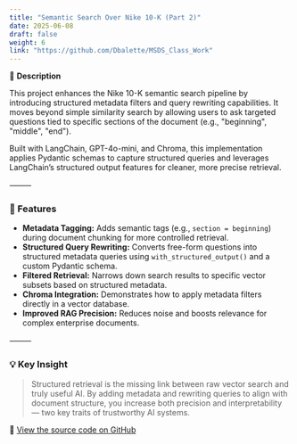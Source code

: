 ```yaml
---
title: "Semantic Search Over Nike 10-K (Part 2)"
date: 2025-06-08
draft: false
weight: 6
link: "https://github.com/Dbalette/MSDS_Class_Work"
---
```


📘 **Description**

This project enhances the Nike 10-K semantic search pipeline by introducing structured metadata filters and query rewriting capabilities. It moves beyond simple similarity search by allowing users to ask targeted questions tied to specific sections of the document (e.g., "beginning", "middle", "end").

<!--more-->

Built with LangChain, GPT-4o-mini, and Chroma, this implementation applies Pydantic schemas to capture structured queries and leverages LangChain’s structured output features for cleaner, more precise retrieval.

⸻

### 🔧 Features

- **Metadata Tagging:** Adds semantic tags (e.g., `section = beginning`) during document chunking for more controlled retrieval.
- **Structured Query Rewriting:** Converts free-form questions into structured metadata queries using `with_structured_output()` and a custom Pydantic schema.
- **Filtered Retrieval:** Narrows down search results to specific vector subsets based on structured metadata.
- **Chroma Integration:** Demonstrates how to apply metadata filters directly in a vector database.
- **Improved RAG Precision:** Reduces noise and boosts relevance for complex enterprise documents.

⸻

### 💡 Key Insight

> Structured retrieval is the missing link between raw vector search and truly useful AI. By adding metadata and rewriting queries to align with document structure, you increase both precision and interpretability — two key traits of trustworthy AI systems.

🔗 [View the source code on GitHub](https://github.com/Dbalette/MSDS_Class_Work)

